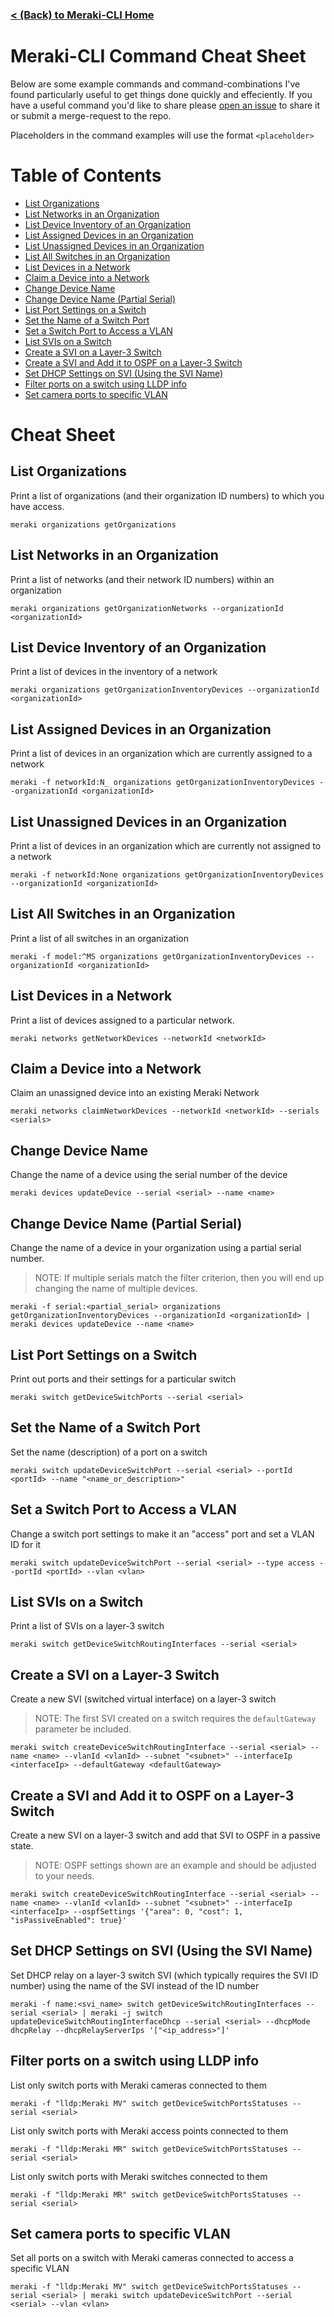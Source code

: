 ###  [< (Back) to Meraki-CLI Home](https://github.com/PackeTsar/meraki-cli/)


# Meraki-CLI Command Cheat Sheet

Below are some example commands and command-combinations I've found particularly useful to get things done quickly and effeciently. If you have a useful command you'd like to share please [open an issue](https://github.com/PackeTsar/meraki-cli/issues/new) to share it or submit a merge-request to the repo.

Placeholders in the command examples will use the format `<placeholder>`


# Table of Contents
- [List Organizations](#list-organizations)
- [List Networks in an Organization](#list-networks-in-an-organization)
- [List Device Inventory of an Organization](#list-device-inventory-of-an-organization)
- [List Assigned Devices in an Organization](#list-assigned-devices-in-an-organization)
- [List Unassigned Devices in an Organization](#list-unassigned-devices-in-an-organization)
- [List All Switches in an Organization](#list-all-switches-in-an-organization)
- [List Devices in a Network](#list-devices-in-a-network)
- [Claim a Device into a Network](#claim-a-device-into-a-network)
- [Change Device Name](#change-device-name)
- [Change Device Name (Partial Serial)](#change-device-name--partial-serial-)
- [List Port Settings on a Switch](#list-port-settings-on-a-switch)
- [Set the Name of a Switch Port](#set-the-name-of-a-switch-port)
- [Set a Switch Port to Access a VLAN](#set-a-switch-port-to-access-a-vlan)
- [List SVIs on a Switch](#list-svis-on-a-switch)
- [Create a SVI on a Layer-3 Switch](#create-a-svi-on-a-layer-3-switch)
- [Create a SVI and Add it to OSPF on a Layer-3 Switch](#create-a-svi-and-add-it-to-ospf-on-a-layer-3-switch)
- [Set DHCP Settings on SVI (Using the SVI Name)](#set-dhcp-settings-on-svi--using-the-svi-name-)
- [Filter ports on a switch using LLDP info](#filter-ports-on-a-switch-using-lldp-info)
- [Set camera ports to specific VLAN](#set-camera-ports-to-specific-vlan)


# Cheat Sheet


## List Organizations

Print a list of organizations (and their organization ID numbers) to which you have access.

```
meraki organizations getOrganizations
```


## List Networks in an Organization

Print a list of networks (and their network ID numbers) within an organization

```
meraki organizations getOrganizationNetworks --organizationId <organizationId>
```


## List Device Inventory of an Organization

Print a list of devices in the inventory of a network

```
meraki organizations getOrganizationInventoryDevices --organizationId <organizationId>
```


## List Assigned Devices in an Organization

Print a list of devices in an organization which are currently assigned to a network

```
meraki -f networkId:N_ organizations getOrganizationInventoryDevices --organizationId <organizationId>
```


## List Unassigned Devices in an Organization

Print a list of devices in an organization which are currently not assigned to a network

```
meraki -f networkId:None organizations getOrganizationInventoryDevices --organizationId <organizationId>
```


## List All Switches in an Organization

Print a list of all switches in an organization

```
meraki -f model:^MS organizations getOrganizationInventoryDevices --organizationId <organizationId>
```


## List Devices in a Network

Print a list of devices assigned to a particular network.

```
meraki networks getNetworkDevices --networkId <networkId>
```


## Claim a Device into a Network

Claim an unassigned device into an existing Meraki Network

```
meraki networks claimNetworkDevices --networkId <networkId> --serials <serials>
```


## Change Device Name

Change the name of a device using the serial number of the device

```
meraki devices updateDevice --serial <serial> --name <name>
```


## Change Device Name (Partial Serial)

Change the name of a device in your organization using a partial serial number.

> NOTE: If multiple serials match the filter criterion, then you will end up changing the name of multiple devices.

```
meraki -f serial:<partial_serial> organizations getOrganizationInventoryDevices --organizationId <organizationId> | meraki devices updateDevice --name <name>
```


## List Port Settings on a Switch

Print out ports and their settings for a particular switch

```
meraki switch getDeviceSwitchPorts --serial <serial>
```


## Set the Name of a Switch Port

Set the name (description) of a port on a switch

```
meraki switch updateDeviceSwitchPort --serial <serial> --portId <portId> --name "<name_or_description>"
```


## Set a Switch Port to Access a VLAN

Change a switch port settings to make it an "access" port and set a VLAN ID for it

```
meraki switch updateDeviceSwitchPort --serial <serial> --type access --portId <portId> --vlan <vlan>
```


## List SVIs on a Switch

Print a list of SVIs on a layer-3 switch

```
meraki switch getDeviceSwitchRoutingInterfaces --serial <serial>
```


## Create a SVI on a Layer-3 Switch

Create a new SVI (switched virtual interface) on a layer-3 switch

> NOTE: The first SVI created on a switch requires the `defaultGateway` parameter be included.

```
meraki switch createDeviceSwitchRoutingInterface --serial <serial> --name <name> --vlanId <vlanId> --subnet "<subnet>" --interfaceIp <interfaceIp> --defaultGateway <defaultGateway>
```


## Create a SVI and Add it to OSPF on a Layer-3 Switch

Create a new SVI on a layer-3 switch and add that SVI to OSPF in a passive state.

> NOTE: OSPF settings shown are an example and should be adjusted to your needs.

```
meraki switch createDeviceSwitchRoutingInterface --serial <serial> --name <name> --vlanId <vlanId> --subnet "<subnet>" --interfaceIp <interfaceIp> --ospfSettings '{"area": 0, "cost": 1, "isPassiveEnabled": true}'
```


## Set DHCP Settings on SVI (Using the SVI Name)

Set DHCP relay on a layer-3 switch SVI (which typically requires the SVI ID number) using the name of the SVI instead of the ID number

```
meraki -f name:<svi_name> switch getDeviceSwitchRoutingInterfaces --serial <serial> | meraki -j switch updateDeviceSwitchRoutingInterfaceDhcp --serial <serial> --dhcpMode dhcpRelay --dhcpRelayServerIps '["<ip_address>"]'
```


## Filter ports on a switch using LLDP info

List only switch ports with Meraki cameras connected to them

```
meraki -f "lldp:Meraki MV" switch getDeviceSwitchPortsStatuses --serial <serial>
```

List only switch ports with Meraki access points connected to them

```
meraki -f "lldp:Meraki MR" switch getDeviceSwitchPortsStatuses --serial <serial>
```

List only switch ports with Meraki switches connected to them

```
meraki -f "lldp:Meraki MR" switch getDeviceSwitchPortsStatuses --serial <serial>
```


## Set camera ports to specific VLAN

Set all ports on a switch with Meraki cameras connected to access a specific VLAN

```
meraki -f "lldp:Meraki MV" switch getDeviceSwitchPortsStatuses --serial <serial> | meraki switch updateDeviceSwitchPort --serial <serial> --vlan <vlan>
```
